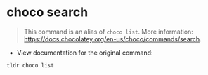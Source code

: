 # choco search

> This command is an alias of `choco list`.
> More information: <https://docs.chocolatey.org/en-us/choco/commands/search>.

- View documentation for the original command:

`tldr choco list`
